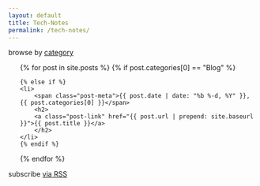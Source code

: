 ```yaml
---
layout: default
title: Tech-Notes
permalink: /tech-notes/
---
```


<div class="container" >
<div id="archives">
<p>browse by <a title="The complete archive of {{ site.name }} by category" href="{{ site.url}}{{site.baseurl}}/categoryview">category</a></p>
</div>
</div>

<ul class="post-list">
{% for post in site.posts %}
    {% if post.categories[0] == "Blog" %}
    
    {% else if %}
    <li>
        <span class="post-meta">{{ post.date | date: "%b %-d, %Y" }}, {{ post.categories[0] }}</span>
        <h2>
        <a class="post-link" href="{{ post.url | prepend: site.baseurl }}">{{ post.title }}</a>
        </h2>
    </li>
    {% endif %}  
{% endfor %}
</ul>
<p class="rss-subscribe">subscribe <a href="{{ "/feed.xml" | prepend: site.baseurl }}">via RSS</a></p>
  
  
